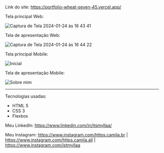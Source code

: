 Link do site: https://portfolio-wheat-seven-45.vercel.app/

Tela principal Web:

![Captura de Tela 2024-01-24 às 16 43 41](https://github.com/itsmyllaa/alura-projeto-portfolio/assets/60410635/83b667bf-0ec3-4d16-8d6c-e98913965f26)

Tela de apresentação Web:

![Captura de Tela 2024-01-24 às 16 44 22](https://github.com/itsmyllaa/alura-projeto-portfolio/assets/60410635/4e2ad388-3391-491a-9b0b-a5e14c5f60c8)

Tela principal Mobile:

![Inicial](https://github.com/itsmyllaa/alura-projeto-portfolio/assets/60410635/ea016d56-840d-4831-8e0c-67d6994a990e)

Tela de apresentação Mobile:

![Sobre mim](https://github.com/itsmyllaa/alura-projeto-portfolio/assets/60410635/e3e45117-007c-496e-b706-ee734d4669e6)

_______________________________________________________________________________

Tecnologias usadas:

- HTML 5
- CSS 3
- Flexbox

Meu LinkedIn: https://www.linkedin.com/in/itsmyllaa/

Meu Instagram: https://www.instagram.com/https.camila.br | https://www.instagram.com/https.camila.all | https://www.instagram.com/istmyllaa
